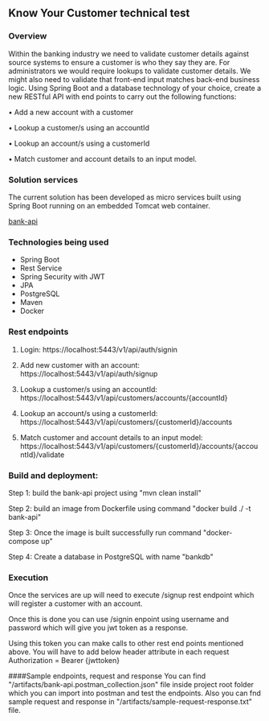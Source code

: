 ## Know Your Customer technical test

### Overview
Within the banking industry we need to validate customer details against source systems to ensure a
customer is who they say they are. For administrators we would require lookups to validate
customer details. We might also need to validate that front-end input matches back-end business
logic.
Using Spring Boot and a database technology of your choice, create a new RESTful API with end
points to carry out the following functions:

• Add a new account with a customer

• Lookup a customer/s using an accountId

• Lookup an account/s using a customerId

• Match customer and account details to an input model. 




### Solution services

The current solution has been developed as micro services built using Spring Boot running on an embedded Tomcat web container.

[bank-api](https://localhost:8443/v1/api/)

### Technologies being used

- Spring Boot
- Rest Service
- Spring Security with JWT
- JPA
- PostgreSQL
- Maven
- Docker

### Rest endpoints 
1) Login:
https://localhost:5443/v1/api/auth/signin

2) Add new customer with an account:
https://localhost:5443/v1/api/auth/signup

3) Lookup a customer/s using an accountId:
https://localhost:5443/v1/api/customers/accounts/{accountId}

4) Lookup an account/s using a customerId:
https://localhost:5443/v1/api/customers/{customerId}/accounts

5) Match customer and account details to an input model:
https://localhost:5443/v1/api/customers/{customerId}/accounts/{accountId}/validate



### Build and deployment:
Step 1: build the bank-api project using "mvn clean install"

Step 2: build an image from Dockerfile using command "docker build ./ -t bank-api"

Step 3: Once the image is built successfully run command "docker-compose up" 

Step 4: Create a database in PostgreSQL with name "bankdb"



### Execution
Once the services are up will need to execute /signup rest endpoint which will register a customer with an account.

Once this is done you can use /signin enpoint using username and password which will give you jwt token as a response.

Using this token you can make calls to other rest end points mentioned above.
You will have to add below header attribute in each request 
Authorization = Bearer {jwttoken}




####Sample endpoints, request and response
You can find "/artifacts/bank-api.postman_collection.json" file inside project root folder which you can import into postman and test the endpoints.
Also you can fnd sample request and response in "/artifacts/sample-request-response.txt" file.


